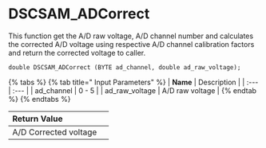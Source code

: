 # DSCSAM\_ADCorrect

This function get the A/D raw voltage, A/D channel number and calculates the corrected A/D voltage using respective A/D channel calibration factors and return the corrected voltage to caller.

```text
double DSCSAM_ADCorrect (BYTE ad_channel, double ad_raw_voltage);
```

{% tabs %}
{% tab title=" Input Parameters" %}
| **Name** | Description |
| :--- | :--- |
| ad\_channel | 0 - 5  |
| ad\_raw\_voltage | A/D raw voltage |
{% endtab %}
{% endtabs %}

| Return Value |  |
| :--- | :--- |
| A/D Corrected voltage |  |

